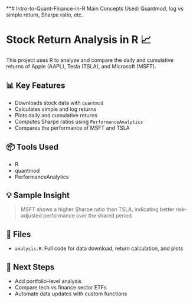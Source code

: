 **# Intro-to-Quant-Finance-in-R
Main Concepts Used: Quantmod, log vs simple return, Sharpe ratio, etc.
# Stock Return Analysis in R 📈

This project uses R to analyze and compare the daily and cumulative returns of Apple (AAPL), Tesla (TSLA), and Microsoft (MSFT).

## 📊 Key Features
- Downloads stock data with `quantmod`
- Calculates simple and log returns
- Plots daily and cumulative returns
- Computes Sharpe ratios using `PerformanceAnalytics`
- Compares the performance of MSFT and TSLA

## 📦 Tools Used
- R
- quantmod
- PerformanceAnalytics

## 💡 Sample Insight
> MSFT shows a higher Sharpe ratio than TSLA, indicating better risk-adjusted performance over the shared period.

## 📂 Files
- `analysis.R`: Full code for data download, return calculation, and plots

## 🚀 Next Steps
- Add portfolio-level analysis
- Compare tech vs finance sector ETFs
- Automate data updates with custom functions
